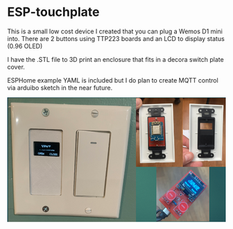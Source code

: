 # ESP-touchplate

This is a small low cost device I created that you can plug a Wemos D1 mini into.  There are 2 buttons using TTP223 boards and an LCD to display status (0.96 OLED)

I have the .STL file to 3D print an enclosure that fits in a decora switch plate cover.

ESPHome example YAML is included but I do plan to create MQTT control via arduibo sketch in the near future.

![GitHub Logo](https://github.com/logichousepcb/ESP-touchplate/blob/main/LCD_2Button_Decora_Collection.PNG)

